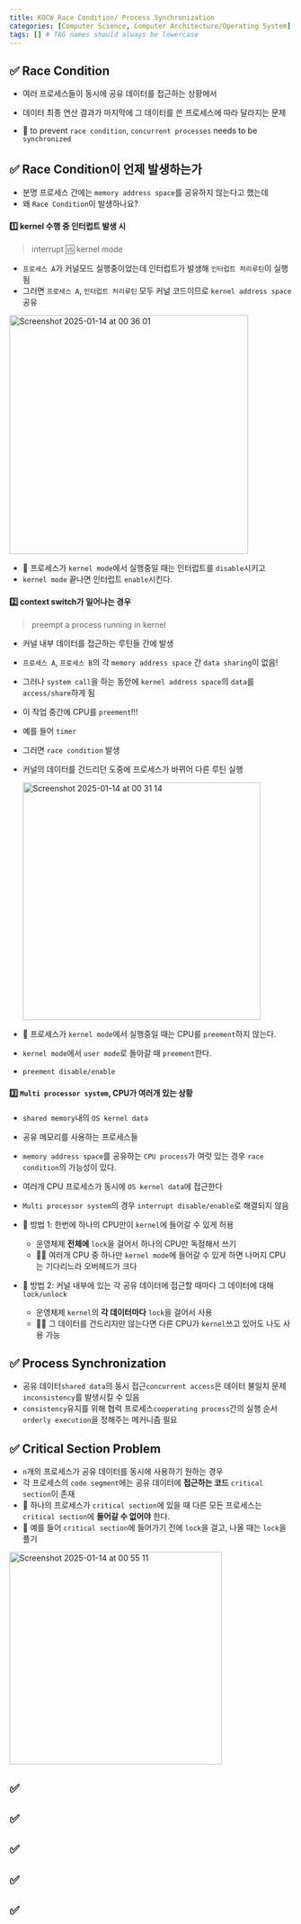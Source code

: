 ```yaml
---
title: KOCW_Race Condition/ Process Synchronization
categories: [Computer Science, Computer Architecture/Operating System]
tags: [] # TAG names should always be lowercase
---
```


## ✅ Race Condition

- 여러 프로세스들이 동시에 공유 데이터를 접근하는 상황에서
- 데이터 최종 연산 결과가 마지막에 그 데이터를 쓴 프로세스에 따라 달라지는 문제

- 💊 to prevent `race condition`, `concurrent processes` needs to be `synchronized`

## ✅ Race Condition이 언제 발생하는가

- 분명 프로세스 간에는 `memory address space`를 공유하지 않는다고 했는데
- 왜 `Race Condition`이 발생하나요?

#### 1️⃣ **kernel 수행 중 인터럽트 발생 시**

> interrupt 🆚 kernel mode

- `프로세스 A`가 커널모드 실행중이었는데 인터럽트가 발생해 `인터럽트 처리루틴`이 실행됨
- 그러면 `프로세스 A`, `인터럽트 처리루틴` 모두 커널 코드이므로 `kernel address space`공유

<img width="425" alt="Screenshot 2025-01-14 at 00 36 01" src="https://github.com/user-attachments/assets/ab3c8b6b-f006-4463-bc1f-7fb99fc99c76" />

- 💊 프로세스가 `kernel mode`에서 실행중일 때는 인터럽트를 `disable`시키고
- `kernel mode` 끝나면 인터럽트 `enable`시킨다.

#### 2️⃣ **context switch가 일어나는 경우**

> preempt a process running in kernel

- 커널 내부 데이터를 접근하는 루틴들 간에 발생
- `프로세스 A`, `프로세스 B`의 각 `memory address space` 간 `data sharing`이 없음!
- 그러나 `system call`을 하는 동안에 `kernel address space`의 `data`를 `access/share`하게 됨
- 이 작업 중간에 CPU를 `preement`!!!
- 예를 들어 `timer`
- 그러면 `race condition` 발생
- 커널의 데이터를 건드리던 도중에 프로세스가 바뀌어 다른 루틴 실행

  <img width="423" alt="Screenshot 2025-01-14 at 00 31 14" src="https://github.com/user-attachments/assets/c5e8af0d-168b-41e2-a011-707553a64d35" />

- 💊 프로세스가 `kernel mode`에서 실행중일 때는 CPU를 `preement`하지 않는다.
- `kernel mode`에서 `user mode`로 돌아갈 때 `preement`한다.
- `preement disable/enable`

#### 3️⃣ `Multi processor system`, CPU가 여러개 있는 상황

- `shared memory`내의 `OS kernel data`
- 공유 메모리를 사용하는 프로세스들
- `memory address space`를 공유하는 `CPU process`가 여럿 있는 경우 `race condition`의 가능성이 있다.
- 여러개 CPU 프로세스가 동시에 `OS kernel data`에 접근한다
- `Multi processor system`의 경우 `interrupt disable/enable`로 해결되지 않음

- 💊 방법 1: 한번에 하나의 CPU만이 `kernel`에 들어갈 수 있게 허용
  - 운영체제 **전체에** `lock`을 걸어서 하나의 CPU만 독점해서 쓰기
  - 👎🏻 여러개 CPU 중 하나만 `kernel mode`에 들어갈 수 있게 하면 나머지 CPU는 기다리느라 오버헤드가 크다
- 💊 방법 2: 커널 내부에 있는 각 공유 데이터에 접근할 때마다 그 데이터에 대해 `lock/unlock`
  - 운영체제 `kernel`의 **각 데이터마다** `lock`을 걸어서 사용
  - 👍🏻 그 데이터를 건드리지만 않는다면 다른 CPU가 `kernel`쓰고 있어도 나도 사용 가능

## ✅ Process Synchronization

- 공유 데이터`shared data`의 동시 접근`concurrent access`은 데이터 불일치 문제`inconsistency`를 발생시킬 수 있음
- `consistency`유지를 위해 협력 프로세스`cooperating process`간의 실행 순서 `orderly execution`을 정해주는 메커니즘 필요

## ✅ Critical Section Problem

- `n`개의 프로세스가 공유 데이터를 동시에 사용하기 원하는 경우
- 각 프로세스의 `code segment`에는 공유 데이터에 **접근하는 코드** `critical section`이 존재
- 💊 하나의 프로세스가 `critical section`에 있을 때 다른 모든 프로세스는 `critical section`에 **들어갈 수 없어야** 한다.
- 💊 예를 들어 `critical section`에 들어가기 전에 `lock`을 걸고, 나올 때는 `lock`을 풀기

<img width="378" alt="Screenshot 2025-01-14 at 00 55 11" src="https://github.com/user-attachments/assets/f5154ac1-02b4-47e8-bc86-d929fcb61656" />

## ✅

## ✅

## ✅

## ✅

## ✅
